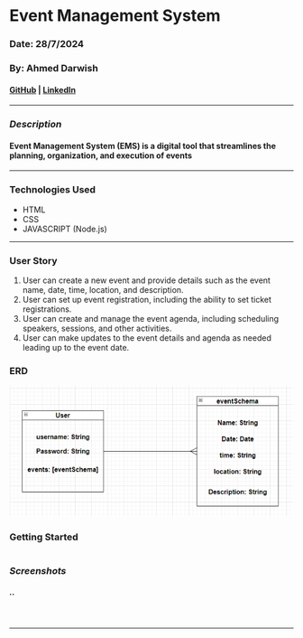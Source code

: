 # Event Management System

### Date: 28/7/2024

### By: Ahmed Darwish

#### [GitHub](https://github.com/AhmedAslw) | [LinkedIn](https://www.linkedin.com/in/ahmed-darwish-056b3a235/)
***

### ***Description***
#### Event Management System (EMS) is a digital tool that streamlines the planning, organization, and execution of events
***

### Technologies Used
* HTML
* CSS
* JAVASCRIPT (Node.js)
***

### User Story

1. User can create a new event and provide details such as the event name, date, time, location, and description.
2. User can set up event registration, including the ability to set ticket registrations.
3. User can create and manage the event agenda, including scheduling speakers, sessions, and other activities.
4. User can make updates to the event details and agenda as needed leading up to the event date.

### ERD
![](./img/ERD.PNG)


### Getting Started
```

```


### ***Screenshots***

##### ..
![]()


***





